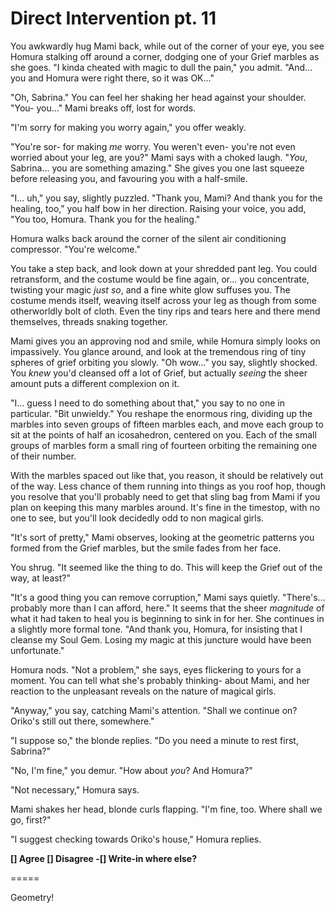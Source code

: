 # Direct Intervention pt. 11

You awkwardly hug Mami back, while out of the corner of your eye, you see Homura stalking off around a corner, dodging one of your Grief marbles as she goes. "I kinda cheated with magic to dull the pain," you admit. "And... you and Homura were right there, so it was OK..."

"Oh, Sabrina." You can feel her shaking her head against your shoulder. "You- you..." Mami breaks off, lost for words.

"I'm sorry for making you worry again," you offer weakly.

"You're sor- for making *me* worry. You weren't even- you're not even worried about your leg, are you?" Mami says with a choked laugh. "*You*, Sabrina... you are something amazing." She gives you one last squeeze before releasing you, and favouring you with a half-smile.

"I... uh," you say, slightly puzzled. "Thank you, Mami? And thank you for the healing, too," you half bow in her direction. Raising your voice, you add, "You too, Homura. Thank you for the healing."

Homura walks back around the corner of the silent air conditioning compressor. "You're welcome."

You take a step back, and look down at your shredded pant leg. You could retransform, and the costume would be fine again, or... you concentrate, twisting your magic *just so*, and a fine white glow suffuses you. The costume mends itself, weaving itself across your leg as though from some otherworldly bolt of cloth. Even the tiny rips and tears here and there mend themselves, threads snaking together.

Mami gives you an approving nod and smile, while Homura simply looks on impassively. You glance around, and look at the tremendous ring of tiny spheres of grief orbiting you slowly. "Oh wow\..." you say, slightly shocked. You *knew* you'd cleansed off a lot of Grief, but actually *seeing* the sheer amount puts a different complexion on it.

"I... guess I need to do something about that," you say to no one in particular. "Bit unwieldy." You reshape the enormous ring, dividing up the marbles into seven groups of fifteen marbles each, and move each group to sit at the points of half an icosahedron, centered on you. Each of the small groups of marbles form a small ring of fourteen orbiting the remaining one of their number.

With the marbles spaced out like that, you reason, it should be relatively out of the way. Less chance of them running into things as you roof hop, though you resolve that you'll probably need to get that sling bag from Mami if you plan on keeping this many marbles around. It's fine in the timestop, with no one to see, but you'll look decidedly odd to non magical girls.

"It's sort of pretty," Mami observes, looking at the geometric patterns you formed from the Grief marbles, but the smile fades from her face.

You shrug. "It seemed like the thing to do. This will keep the Grief out of the way, at least?"

"It's a good thing you can remove corruption," Mami says quietly. "There's... probably more than I can afford, here." It seems that the sheer *magnitude* of what it had taken to heal you is beginning to sink in for her. She continues in a slightly more formal tone. "And thank you, Homura, for insisting that I cleanse my Soul Gem. Losing my magic at this juncture would have been unfortunate."

Homura nods. "Not a problem," she says, eyes flickering to yours for a moment. You can tell what she's probably thinking- about Mami, and her reaction to the unpleasant reveals on the nature of magical girls.

"Anyway," you say, catching Mami's attention. "Shall we continue on? Oriko's still out there, somewhere."

"I suppose so," the blonde replies. "Do you need a minute to rest first, Sabrina?"

"No, I'm fine," you demur. "How about *you*? And Homura?"

"Not necessary," Homura says.

Mami shakes her head, blonde curls flapping. "I'm fine, too. Where shall we go, first?"

"I suggest checking towards Oriko's house," Homura replies.

**\[] Agree
\[] Disagree
\-\[] Write-in where else?**

\=====​

Geometry!
